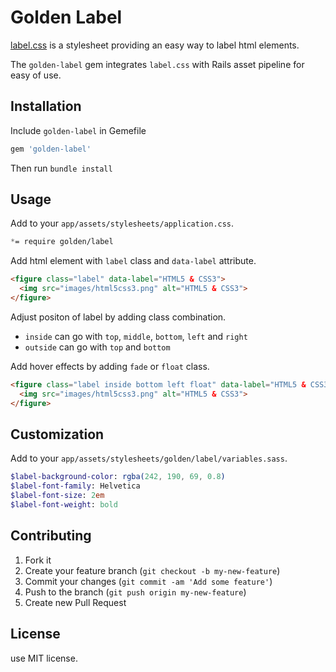# Golden Label

[label.css](https://github.com/usablica/label.css) is a stylesheet providing an easy way to label html elements.

The `golden-label` gem integrates `label.css` with Rails asset pipeline for easy of use.

## Installation

Include `golden-label` in Gemefile

```ruby
gem 'golden-label'
```

Then run `bundle install`

## Usage

Add to your `app/assets/stylesheets/application.css`.

```css
*= require golden/label
```

Add html element with `label` class and `data-label` attribute.

```html
<figure class="label" data-label="HTML5 & CSS3">
  <img src="images/html5css3.png" alt="HTML5 & CSS3">
</figure>
```

Adjust positon of label by adding class combination.

* `inside` can go with `top`, `middle`, `bottom`, `left` and `right`
* `outside` can go with `top` and `bottom`

Add hover effects by adding `fade` or `float` class.

```html
<figure class="label inside bottom left float" data-label="HTML5 & CSS3">
  <img src="images/html5css3.png" alt="HTML5 & CSS3">
</figure>
```

## Customization

Add to your `app/assets/stylesheets/golden/label/variables.sass`.

```sass
$label-background-color: rgba(242, 190, 69, 0.8)
$label-font-family: Helvetica
$label-font-size: 2em
$label-font-weight: bold
```

## Contributing

1. Fork it
2. Create your feature branch (`git checkout -b my-new-feature`)
3. Commit your changes (`git commit -am 'Add some feature'`)
4. Push to the branch (`git push origin my-new-feature`)
5. Create new Pull Request

## License

use MIT license.
